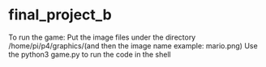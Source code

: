 # final_project_b
To run the game: 
Put the image files under the directory /home/pi/p4/graphics/(and then the image name example: mario.png)
Use the python3 game.py to run the code in the shell

